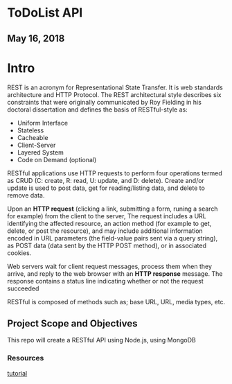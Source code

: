 # ToDoList API
## May 16, 2018

# Intro
REST is an acronym for Representational State Transfer. It is web standards architecture and HTTP Protocol. The REST architectural style describes six constraints that were originally communicated by Roy Fielding in his doctoral dissertation and defines the basis of RESTful-style as:

 - Uniform Interface
 - Stateless
 - Cacheable
 - Client-Server
 - Layered System
 - Code on Demand (optional)
 
RESTful applications use HTTP requests to perform four operations termed as CRUD (C: create, R: read, U: update, and D: delete). Create and/or update is used to post data, get for reading/listing data, and delete to remove data.

Upon an **HTTP request** (clicking a link, submitting a form, runing a search for example) from the client to the server, The request includes a URL identifying the affected resource, an action method (for example to get, delete, or post the resource), and may include additional information encoded in URL parameters (the field-value pairs sent via a query string), as POST data (data sent by the HTTP POST method), or in associated cookies.

Web servers wait for client request messages, process them when they arrive, and reply to the web browser with an **HTTP response** message. The response contains a status line indicating whether or not the request succeeded

RESTful is composed of methods such as; base URL, URL, media types, etc.

## Project Scope and Objectives
This repo will create a RESTful API using Node.js, using MongoDB

### Resources
[tutorial](https://www.codementor.io/olatundegaruba/nodejs-restful-apis-in-10-minutes-q0sgsfhbd)